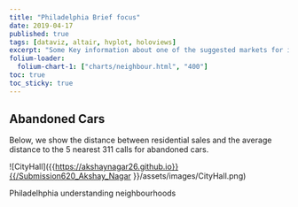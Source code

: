 ```yaml
---
title: "Philadelphia Brief focus"
date: 2019-04-17
published: true
tags: [dataviz, altair, hvplot, holoviews]
excerpt: "Some Key information about one of the suggested markets for investment Philadelphia"
folium-loader:
  folium-chart-1: ["charts/neighbour.html", "400"]
toc: true
toc_sticky: true
---
```

## Abandoned Cars

Below, we show the distance between residential sales and the average distance to the 5 nearest 311 calls for abandoned cars.

![CityHall]({{https://akshaynagar26.github.io}}{{/Submission620_Akshay_Nagar }}/assets/images/CityHall.png)

Philadelhphia understanding neighbourhoods

<div id="folium-chart-1"></div>
